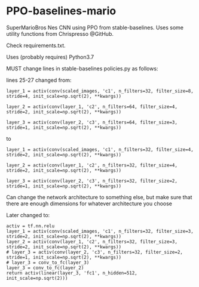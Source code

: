 # PPO-baselines-mario
SuperMarioBros Nes CNN using PPO from stable-baselines.
Uses some utility functions from Chrispresso @GitHub.

Check requirements.txt.

Uses (probably requires) Python3.7

MUST change lines in stable-baselines policies.py as follows:

lines 25-27 changed from:

    layer_1 = activ(conv(scaled_images, 'c1', n_filters=32, filter_size=8, stride=4, init_scale=np.sqrt(2), **kwargs))
    
    layer_2 = activ(conv(layer_1, 'c2', n_filters=64, filter_size=4, stride=2, init_scale=np.sqrt(2), **kwargs))
    
    layer_3 = activ(conv(layer_2, 'c3', n_filters=64, filter_size=3, stride=1, init_scale=np.sqrt(2), **kwargs))
    
to 

    layer_1 = activ(conv(scaled_images, 'c1', n_filters=32, filter_size=4, stride=2, init_scale=np.sqrt(2), **kwargs))
    
    layer_2 = activ(conv(layer_1, 'c2', n_filters=32, filter_size=4, stride=2, init_scale=np.sqrt(2), **kwargs))
    
    layer_3 = activ(conv(layer_2, 'c3', n_filters=32, filter_size=2, stride=1, init_scale=np.sqrt(2), **kwargs))
    
Can change the network architecture to something else, but make sure that there are enough dimensions for whatever architecture you choose

Later changed to:

    activ = tf.nn.relu
    layer_1 = activ(conv(scaled_images, 'c1', n_filters=32, filter_size=3, stride=2, init_scale=np.sqrt(2), **kwargs))
    layer_2 = activ(conv(layer_1, 'c2', n_filters=32, filter_size=3, stride=2, init_scale=np.sqrt(2), **kwargs))
    # layer_3 = activ(conv(layer_2, 'c3', n_filters=32, filter_size=2, stride=1, init_scale=np.sqrt(2), **kwargs))
    # layer_3 = conv_to_fc(layer_3)
    layer_3 = conv_to_fc(layer_2)
    return activ(linear(layer_3, 'fc1', n_hidden=512, init_scale=np.sqrt(2)))
